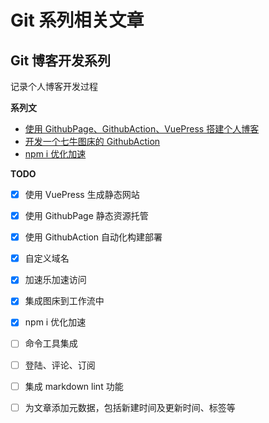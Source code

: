 # Git 系列相关文章

## Git 博客开发系列

记录个人博客开发过程

**系列文**

- [使用 GithubPage、GithubAction、VuePress 搭建个人博客](./使用%20GithubPage、GithubAction、VuePress%20搭建个人博客.md)
- [开发一个七牛图床的 GithubAction](./开发一个七牛图床的%20GithubAction.md)
- [npm i 优化加速](../前端工程/npm&yarn/npm%20i%20优化加速.md)

**TODO**

- [X] 使用 VuePress 生成静态网站
- [X] 使用 GithubPage 静态资源托管
- [X] 使用 GithubAction 自动化构建部署
- [X] 自定义域名
- [x] 加速乐加速访问
- [X] 集成图床到工作流中
- [X] npm i 优化加速
- [ ] 命令工具集成
- [ ] 登陆、评论、订阅
- [ ] 集成 markdown lint 功能
- [ ] 为文章添加元数据，包括新建时间及更新时间、标签等

